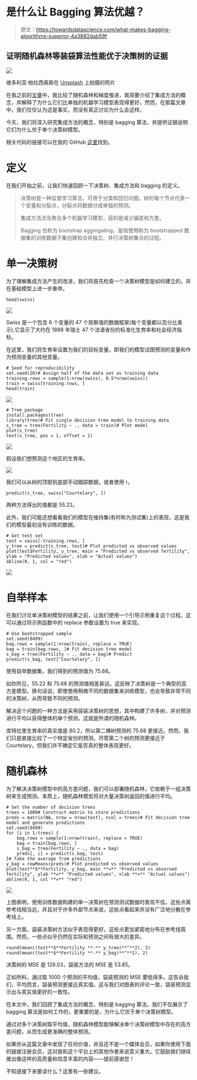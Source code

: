 # 是什么让 Bagging 算法优越？

> 原文：<https://towardsdatascience.com/what-makes-bagging-algorithms-superior-4a3882dab59f>

## 证明随机森林等装袋算法性能优于决策树的证据

![](img/6298921fcf1dc146a7eb0da2b4517a7b.png)

维多利亚·帕拉西奥斯在 [Unsplash](https://unsplash.com?utm_source=medium&utm_medium=referral) 上拍摄的照片

在我之前的[文章](/battle-of-the-ensemble-random-forest-vs-gradient-boosting-6fbfed14cb7)中，我比较了随机森林和梯度推进，我简要介绍了集成方法的概念，并解释了为什么它们比单独的机器学习模型表现得更好。然而，在那篇文章中，我们仅仅认为这是事实，而没有真正讨论为什么会这样。

今天，我们将深入研究集成方法的概念，特别是 bagging 算法，并提供证据说明它们为什么优于单个决策树模型。

相关代码的链接可以在我的 GitHub [这里](https://github.com/chongjason914/bagging-vs-boosting/blob/main/bagging-algorithm.ipynb)找到。

# 定义

在我们开始之前，让我们快速回顾一下决策树、集成方法和 bagging 的定义。

> 决策树是一种监督学习算法，可用于分类和回归问题。树的每个节点代表一个变量和分裂点，分裂点将数据分成单独的预测。
> 
> 集成方法涉及聚合多个机器学习模型，目的是减少偏差和方差。
> 
> Bagging 也称为 bootstrap aggregating，是指使用称为 bootstrapped 数据集的训练数据子集创建和合并独立、并行决策树集合的过程。

# 单一决策树

为了理解集成方法产生的改进，我们将首先检查一个决策树模型是如何建立的，并在基础模型上进一步重申。

```
head(swiss)
```

![](img/b44eea53df6d96a727add13a7e0d51f8.png)

Swiss 是一个包含 6 个变量的 47 个观察值的数据框架(每个变量都以百分比表示),它显示了大约在 1888 年瑞士 47 个法语省份的标准化生育率和社会经济指标。

在这里，我们将生育率设置为我们的目标变量，即我们的模型试图预测的变量和作为预测变量的其他变量。

```
# Seed for reproducibility 
set.seed(20)# Assign half of the data set as training data 
training.rows = sample(1:nrow(swiss), 0.5*nrow(swiss))
train = swiss[training.rows, ]
head(train)
```

![](img/99c56ba6b5e0212d07eacc3b96205c3a.png)

```
# Tree package 
install.packages(tree)
library(tree)# Fit single decision tree model to training data 
s_tree = tree(Fertility ~ ., data = train)# Plot model
plot(s_tree)
text(s_tree, pos = 1, offset = 1)
```

![](img/caf87d93d5aeb803f012748709ec0134.png)

假设我们想预测这个地区的生育率。

![](img/f8f9bd03f0c3e72061e85d72ba8d281f.png)

我们可以从树的顶部到底部手动跟踪数据，或者使用 r。

```
predict(s_tree, swiss["Courtelary", ])
```

两种方法得出的值都是 55.22。

此外，我们可能还想看看我们的模型在维持集(有时称为测试集)上的表现，这是我们的模型最初没有训练的数据。

```
# Get test set 
test = swiss[-training.rows, ]
y_tree = predict(s_tree, test)# Plot predicted vs observed values 
plot(test$Fertility, y_tree, main = "Predicted vs observed fertility", ylab = "Predicted values", xlab = "Actual values")
abline(0, 1, col = "red")
```

![](img/f7edb48ff83257256b17cd300fe25f03.png)

# 自举样本

在我们讨论单决策树模型的结果之前，让我们使用一个引导示例重复这个过程。这可以通过将示例函数中的 replace 参数设置为 true 来实现。

```
# Use bootstrapped sample 
set.seed(8499)
bag.rows = sample(1:nrow(train), replace = TRUE)
bag = train[bag.rows, ]# Fit decision tree model 
s_bag = tree(Fertility ~ ., data = bag)# Predict 
predict(s_bag, test["Courtelary", ])
```

使用自举数据集，我们得到的预测值为 75.68。

如你所见，55.22 和 75.68 的预测值相差甚远。这反映了决策树是一个典型的高方差模型。换句话说，即使使用稍微不同的数据集来训练模型，也会导致非常不同的决策树，从而导致不同的预测。

解决这个问题的一种方法是采用袋装决策树的思想，其中构建了许多树，并对预测进行平均以获得整体的单个预测。这就是所谓的随机森林。

库特拉里生育率的真实值是 80.2，所以第二棵树预测的 75.68 更接近。然而，我们只是直接比较了一个特定省份的预测。尽管第二个树的预测更接近于 Courtelary，但我们并不确定它是否真的整体表现更好。

# 随机森林

为了解决决策树模型中的高方差问题，我们可以部署随机森林，它依赖于一组决策树来生成预测。本质上，随机森林模型将对大量决策树返回的值进行平均。

```
# Set the number of decision trees 
trees = 1000# Construct matrix to store predictions 
preds = matrix(NA, nrow = nrow(test), ncol = trees)# Fit decision tree model and generate predictions 
set.seed(8499)
for (i in 1:trees) {
    bag.rows = sample(1:nrow(train), replace = TRUE)
    bag = train[bag.rows, ]
    s_bag = tree(Fertility ~ ., data = bag)
    preds[, i] = predict(s_bag, test)
}# Take the average from predictions 
y_bag = rowMeans(preds)# Plot predicted vs observed values 
plot(test**$**Fertility, y_bag, main **=** "Predicted vs observed fertility", ylab **=** "Predicted values", xlab **=** "Actual values")
abline(0, 1, col **=** "red")
```

![](img/eb81b6ffa76bd5f3fc7a2b0967a72aeb.png)

上图表明，使用训练数据构建的单一决策树在预测测试数据时表现不佳。这些点离参考线相当远，并且对于许多外部节点来说，这些点看起来并没有广泛地分散在参考线上。

另一方面，袋装决策树方法似乎表现得更好。这些点更加紧密地分布在参考线周围。然而，一些点似乎仍然在实际和预测之间有很大的差异。

```
round(mean((test**$**Fertility **-** y_tree)**^**2), 2)
round(mean((test**$**Fertility **-** y_bag)**^**2), 2)
```

决策树的 MSE 是 128.03，袋装方法的 MSE 是 53.85。

正如所料，通过取 1000 个预测的平均值，袋装预测的 MSE 要低得多。这告诉我们，平均而言，袋装预测更接近真实值。这与我们对图表的评论一致，袋装预测显示出与真实值更好的一致性。

在本文中，我们回顾了集成方法的概念，特别是 bagging 算法。我们不仅展示了 bagging 算法是如何工作的，更重要的是，为什么它优于单个决策树模型。

通过对多个决策树取平均值，随机森林模型能够解决单个决策树模型中存在的高方差问题，从而生成更准确的整体预测。

如果你从这篇文章中发现了任何价值，并且还不是一个媒体会员，如果你使用下面的链接注册会员，这对我和这个平台上的其他作者来说意义重大。它鼓励我们继续推出像这样的高质量和信息丰富的内容——提前感谢您！

[](https://chongjason.medium.com/membership)  

不知道接下来要读什么？这里有一些建议。

[](/battle-of-the-ensemble-random-forest-vs-gradient-boosting-6fbfed14cb7)  [](/what-does-the-career-progression-look-like-for-a-data-scientist-70bdd27f3fab)  [](/feature-selection-dimensionality-reduction-techniques-to-improve-model-accuracy-d9cb3e008624) 